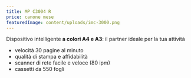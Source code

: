```yaml
---
title: MP C3004 R
price: canone mese
featuredImage: content/uploads/imc-3000.png
---
```

Dispositivo intelligente **a colori A4 e A3**: il partner ideale per la tua attività

* velocità 30 pagine al minuto
* qualità di stampa e affidabilità 
* scanner di rete facile e veloce (80 ipm)
* cassetti da 550 fogli